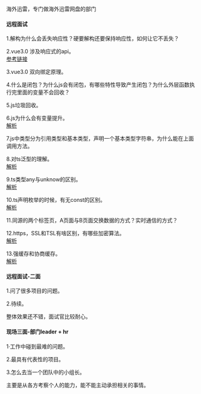 海外迅雷，专门做海外迅雷网盘的部门
#### 远程面试 
1.解构为什么会丢失响应性？硬要解构还要保持响应性，如何让它不丢失？  
  
2.vue3.0 涉及响应式的api。   
[参考链接](https://www.javascriptc.com/vue3js/api/reactivity-api.html)  
  
3.vue3.0 双向绑定原理。  
  
   
4.什么是闭包？为什么js会有闭包，有哪些特性导致产生闭包？为什么外层函数执行完里面的变量不会回收？  
  
5.js垃圾回收。  
  
6.js为什么会有变量提升。  
[解析](https://github.com/Vitaminaq/interview-collection/issues/26)  
  
7.js中类型分为引用类型和基本类型，声明一个基本类型字符串，为什么能在上面调用方法。  
  
8.对ts泛型的理解。  
[解析](https://github.com/Vitaminaq/interview-collection/issues/25)   
  
9.ts类型any与unknow的区别。  
[解析](https://github.com/Vitaminaq/interview-collection/issues/24)  
  
10.ts声明枚举的时候，有无const的区别。  
[解析](https://github.com/Vitaminaq/interview-collection/issues/23)  
  
11.同源的两个标签页，A页面与B页面交换数据的方式？实时通信的方式？   
  
12.https，SSL和TSL有啥区别，有哪些加密算法。  
[解析](https://github.com/Vitaminaq/interview-collection/issues/27)  
  
13.强缓存和协商缓存。  
[解析](https://github.com/Vitaminaq/interview-collection/issues/15)   
  
#### 远程面试-二面
1.问了很多项目的问题。  
  
2.待续。  
  
整体效果还不错，面试官比较耐心。  
#### 现场三面-部门leader + hr
1·工作中碰到最难的问题。  
  
2.最具有代表性的项目。  
  
3.怎么去当一个团队中的小组长。  
  
主要是从各方考察个人的能力，能不能主动承担相关的事情。
